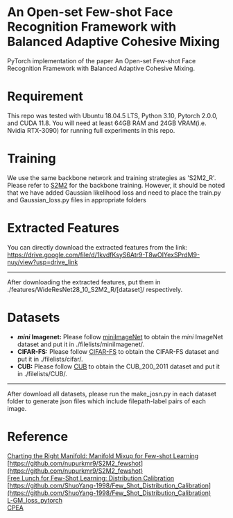 # An Open-set Few-shot Face Recognition Framework with Balanced Adaptive Cohesive Mixing
PyTorch implementation of the paper An Open-set Few-shot Face Recognition Framework with Balanced Adaptive Cohesive Mixing.

# Requirement
This repo was tested with Ubuntu 18.04.5 LTS, Python 3.10, Pytorch 2.0.0, and CUDA 11.8. You will need at least 64GB RAM and 24GB VRAM(i.e. Nvidia RTX-3090) for running full experiments in this repo.


# Training
We use the same backbone network and training strategies as 'S2M2_R'. Please refer to [S2M2](https://github.com/nupurkmr9/S2M2_fewshot) for the backbone training. However, it should be noted that we have added Gaussian likelihood loss and need to place the train.py and Gaussian_loss.py files in appropriate folders

# Extracted Features
You can directly download the extracted features from the link:<br>
https://drive.google.com/file/d/1kvdfKsyS6Atr9-T8wOIYexSPrdM9-nuy/view?usp=drive_link
***
After downloading the extracted features, put them in ./features/WideResNet28_10_S2M2_R/[dataset]/ respectively.

# Datasets
* **_mini_ Imagenet:**
Please follow [miniImageNet](https://github.com/yaoyao-liu/mini-imagenet-tools) to obtain the _mini_ ImageNet dataset and put it in ./filelists/miniImagenet/.<br>
* **CIFAR-FS:**
Please follow [CIFAR-FS](https://github.com/mrkshllr/FewTURE/blob/main/datasets/download_cifar_fs.sh) to obtain the CIFAR-FS dataset and put it in ./filelists/cifar/.<br>
* **CUB:**
Please follow [CUB](https://github.com/cyizhuo/CUB-200-2011-dataset) to obtain the CUB_200_2011 dataset and put it in ./filelists/CUB/.<br>
***
After download all datasets, please run the make_josn.py in each dataset folder to generate json files which include filepath-label pairs of each image.

# Reference
[Charting the Right Manifold: Manifold Mixup for Few-shot Learning](https://arxiv.org/pdf/1907.12087v3.pdf)<br>
[https://github.com/nupurkmr9/S2M2_fewshot](https://github.com/nupurkmr9/S2M2_fewshot)<br>
[Free Lunch for Few-Shot Learning: Distribution Calibration](https://openreview.net/forum?id=JWOiYxMG92s)<br>
[https://github.com/ShuoYang-1998/Few_Shot_Distribution_Calibration](https://github.com/ShuoYang-1998/Few_Shot_Distribution_Calibration)<br>
[L-GM_loss_pytorch](https://github.com/ChaofWang/L-GM_loss_pytorch)<br>
[CPEA](https://github.com/FushengHao/CPEA)
